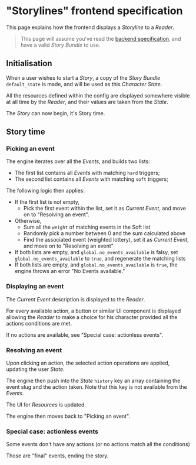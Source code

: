 # "Storylines" frontend specification
This page explains how the frontend displays a *Storyline* to a *Reader*.

> This page will assume you've read the [backend specification](backend.md), and have a valid *Story Bundle* to use.

## Initialisation
When a user wishes to start a *Story*, a copy of the *Story Bundle* `default_state` is made, and will be used as this *Character* *State*.

All the resources defined within the config are displayed somewhere visible at all time by the *Reader*, and their values are taken from the *State*.

The *Story* can now begin, it's Story time.

## Story time
### Picking an event
The engine iterates over all the *Events*, and builds two lists:

* The first list contains all *Events* with matching `hard` triggers;
* The second list contains all *Events* with matching `soft` triggers;

The following logic then applies:

* If the first list is not empty,
    - Pick the first event within the list, set it as *Current Event*, and move on to "Resolving an event".
* Otherwise,
    - Sum all the `weight` of matching events in the Soft list
    - Randomly pick a number between 0 and the sum calculated above
    - Find the associated event (weighted lottery), set it as *Current Event*, and move on to "Resolving an event"
* If both lists are empty, and `global.no_events_available` is falsy, set `global.no_events_available` to `true`, and regenerate the matching lists
* If both lists are empty, and `global.no_events_available` is `true`, the engine throws an error "No Events available."

### Displaying an event
The *Current Event* description is displayed to the *Reader*.

For every available action, a button or similar UI component is displayed allowing the *Reader* to make a choice for his character provided all the actions conditions are met.

If no actions are available, see "Special case: actionless events".

### Resolving an event
Upon clicking an action, the selected action operations are applied, updating the user *State*.

The engine then push into the *State* `history` key an array containing the event slug and the action taken. Note that this key is not available from the *Events*.

The UI for *Resources* is updated.

The engine then moves back to "Picking an event".

### Special case: actionless events
Some events don't have any actions (or no actions match all the conditions)

Those are "final" events, ending the story.
